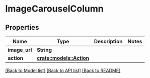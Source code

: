 # ImageCarouselColumn

## Properties

Name | Type | Description | Notes
------------ | ------------- | ------------- | -------------
**image_url** | **String** |  | 
**action** | [**crate::models::Action**](Action.md) |  | 

[[Back to Model list]](../README.md#documentation-for-models) [[Back to API list]](../README.md#documentation-for-api-endpoints) [[Back to README]](../README.md)


